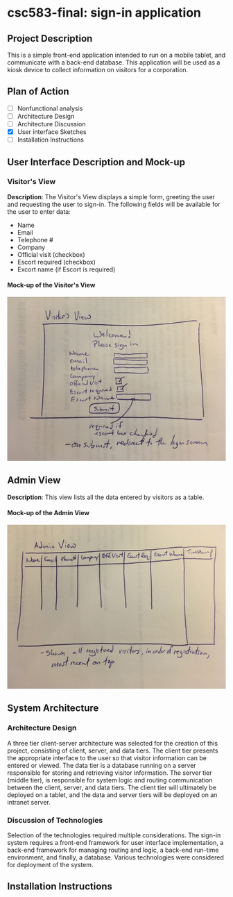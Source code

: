 # csc583-final: sign-in application
## Project Description
This is a simple front-end application intended to run on a mobile tablet, and communicate with
a back-end database.  This application will be used as a kiosk device to collect information on
visitors for a corporation.

## Plan of Action
 - [ ] Nonfunctional analysis
 - [ ] Architecture Design
 - [ ] Architecture Discussion
 - [X] User interface Sketches
 - [ ] Installation Instructions

## User Interface Description and Mock-up
### Visitor's View
__Description__: The Visitor's View displays a simple form, greeting the user and requesting the
user to sign-in. The following fields will be available for the user to enter data:
 * Name
 * Email
 * Telephone #
 * Company
 * Official visit (checkbox)
 * Escort required (checkbox)
 * Excort name (if Escort is required)

#### Mock-up of the Visitor's View
![Visitor's View](/mock-up/visitors_view.jpg)

## Admin View
__Description__: This view lists all the data entered by visitors as a table.

#### Mock-up of the Admin View
![Admin View](/mock-up/admin_view.JPG)

## System Architecture
### Architecture Design
A three tier client-server architecture was selected for the creation of this 
project, consisting of client, server, and data tiers.  The client tier presents
the appropriate interface to the user so that visitor information can be entered
or viewed.  The data tier is a database running on a server responsible for
storing and retrieving visitor information.  The server tier (middle tier), is 
responsible for system logic and routing communication between the client,
server, and data tiers. The client tier will ultimately be deployed on a tablet,
and the data and server tiers will be deployed on an intranet server.

### Discussion of Technologies
Selection of the technologies required multiple considerations.  The sign-in system
requires a front-end framework for user interface implementation, a back-end
framework for managing routing and logic, a back-end run-time environment, and
finally, a database.  Various technologies were considered for deployment of the system.


## Installation Instructions
